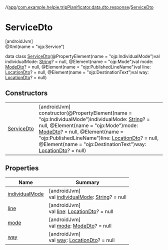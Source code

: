 //[app](../../../index.md)/[com.example.helpie.tripPlanificator.data.dto.response](../index.md)/[ServiceDto](index.md)

# ServiceDto

[androidJvm]\
@Xml(name = &quot;ojp:Service&quot;)

data class [ServiceDto](index.md)(@PropertyElement(name = &quot;ojp:IndividualMode&quot;)val individualMode: [String](https://kotlinlang.org/api/latest/jvm/stdlib/kotlin/-string/index.html)? = null, @Element(name = &quot;ojp:Mode&quot;)val mode: [ModeDto](../-mode-dto/index.md)? = null, @Element(name = &quot;ojp:PublishedLineName&quot;)val line: [LocationDto](../-location-dto/index.md)? = null, @Element(name = &quot;ojp:DestinationText&quot;)val way: [LocationDto](../-location-dto/index.md)? = null)

## Constructors

| | |
|---|---|
| [ServiceDto](-service-dto.md) | [androidJvm]<br>constructor(@PropertyElement(name = &quot;ojp:IndividualMode&quot;)individualMode: [String](https://kotlinlang.org/api/latest/jvm/stdlib/kotlin/-string/index.html)? = null, @Element(name = &quot;ojp:Mode&quot;)mode: [ModeDto](../-mode-dto/index.md)? = null, @Element(name = &quot;ojp:PublishedLineName&quot;)line: [LocationDto](../-location-dto/index.md)? = null, @Element(name = &quot;ojp:DestinationText&quot;)way: [LocationDto](../-location-dto/index.md)? = null) |

## Properties

| Name | Summary |
|---|---|
| [individualMode](individual-mode.md) | [androidJvm]<br>val [individualMode](individual-mode.md): [String](https://kotlinlang.org/api/latest/jvm/stdlib/kotlin/-string/index.html)? = null |
| [line](line.md) | [androidJvm]<br>val [line](line.md): [LocationDto](../-location-dto/index.md)? = null |
| [mode](mode.md) | [androidJvm]<br>val [mode](mode.md): [ModeDto](../-mode-dto/index.md)? = null |
| [way](way.md) | [androidJvm]<br>val [way](way.md): [LocationDto](../-location-dto/index.md)? = null |
